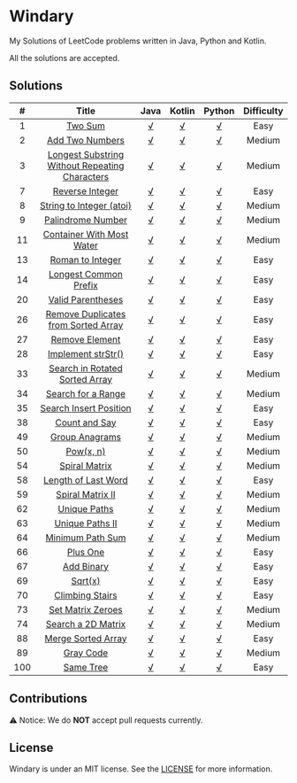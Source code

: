 # Windary

My Solutions of LeetCode problems written in Java, Python and Kotlin.

All the solutions are accepted.

## Solutions
| # | Title     | Java | Kotlin | Python |  Difficulty |
| :-------------: | :-------------: | :-------------: | :-------------: | :-------------:| :-------------:|
| 1       | [Two Sum](https://leetcode.com/problems/two-sum/) | [√](Java/src/TwoSum.java) | [√](Kotlin/src/TwoSum.kt) | [√](Python/TwoSum.py)  | Easy |
| 2      | [Add Two Numbers](https://leetcode.com/problems/add-two-numbers/) | [√](Java/src/AddTwoNumbers.java)|[√](Kotlin/src/AddTwoNumbers.kt) |[√](Python/AddTwoNumbers.py) | Medium |
| 3 | [Longest Substring Without Repeating Characters](https://leetcode.com/problems/longest-substring-without-repeating-characters/description/) | [√](Java/src/LongestSubstringWithoutRepeatingCharacters.java) | [√](Kotlin/src/LongestSubstringWithoutRepeatingCharacters.kt) | [√](Python/LongestSubstringWithoutRepeatingCharacters.py) | Medium|
| 7 | [Reverse Integer](https://leetcode.com/problems/reverse-integer/description/) | [√](Java/src/ReverseInteger.java) | [√](Kotlin/src/ReverseInteger.kt) | [√](Python/ReverseInteger.py) | Easy |
| 8 | [String to Integer (atoi)](https://leetcode.com/problems/string-to-integer-atoi/description/) | [√](Java/src/StringToIntegerAtoi.java) | [√](Kotlin/src/StringToIntegerAtoi.kt) | [√](Python/StringToIntegerAtoi.py) | Medium |
| 9 | [Palindrome Number](https://leetcode.com/problems/palindrome-number/description/) | [√](Java/src/PalindromeNumber.java) | [√](Kotlin/src/PalindromeNumber.kt) | [√](Python/PalindromeNumber.py) | Medium |
| 11 | [Container With Most Water](https://leetcode.com/problems/container-with-most-water/description/) | [√](Java/src/ContainerWithMostWater.java) | [√](Kotlin/src/ContainerWithMostWater.kt) | [√](Python/ContainerWithMostWater.py) | Medium |
| 13 | [Roman to Integer](https://leetcode.com/problems/roman-to-integer/description/) | [√](Java/src/RomanToInteger.java) | [√](Kotlin/src/RomanToInteger.kt) | [√](Python/RomanToInteger.py) | Easy |
| 14 | [Longest Common Prefix](https://leetcode.com/problems/longest-common-prefix/description/) | [√](Java/src/LongestCommonPrefix.java) | [√](Kotlin/src/LongestCommonPrefix.kt) | [√](Python/LongestCommonPrefix.py) | Easy |
| 20 | [Valid Parentheses](https://leetcode.com/problems/valid-parentheses/description/) | [√](Java/src/ValidParentheses.java) | [√](Kotlin/src/ValidParentheses.kt) | [√](Python/ValidParentheses.py) | Easy |
| 26 | [Remove Duplicates from Sorted Array](https://leetcode.com/problems/remove-duplicates-from-sorted-array/description/) | [√](Java/src/RemoveDuplicatesFromSortedArray.java) | [√](Kotlin/src/RemoveDuplicatesFromSortedArray.kt) | [√](Python/RemoveDuplicatesFromSortedArray.py) | Easy |
| 27 | [Remove Element](https://leetcode.com/problems/remove-element/description/) | [√](Java/src/RemoveElement.java) | [√](Kotlin/src/RemoveElement.kt) |[√](Python/RemoveElement.py)| Easy|
| 28 | [Implement strStr()](https://leetcode.com/problems/implement-strstr/description/) | [√](Java/src/ImplementStrStr.java) | [√](Kotlin/src/ImplementStrStr.kt) | [√](Python/ImplementStrStr.py) | Easy |
| 33 | [Search in Rotated Sorted Array](https://leetcode.com/problems/search-in-rotated-sorted-array/description/) | [√](Java/src/SearchInRotatedSortedArray.java) | [√](Kotlin/src/SearchInRotatedSortedArray.kt) | [√](Python/SearchInRotatedSortedArray.py) | Medium |
| 34 | [Search for a Range](https://leetcode.com/problems/search-for-a-range/description/) | [√](Java/src/SearchForARange.java) | [√](Kotlin/src/SearchForARange.kt) | [√](Python/SearchForARange.py) | Medium |
| 35 | [Search Insert Position](https://leetcode.com/problems/search-insert-position/description/) | [√](Java/src/SearchInsertPosition.java) | [√](Kotlin/src/SearchInsertPosition.kt) | [√](Python/SearchInsertPosition.py) | Easy |
| 38 | [Count and Say](https://leetcode.com/problems/count-and-say/description/) | [√](Java/src/CountAndSay.java) | [√](Kotlin/src/CountAndSay.kt) | [√](Python/CountAndSay.py) | Easy |
| 49 | [Group Anagrams](https://leetcode.com/problems/group-anagrams/description/) | [√](Java/src/GroupAnagrams.java) | [√](Kotlin/src/GroupAnagrams.kt) | [√](Python/GroupAnagrams.py) | Medium |
| 50 | [Pow(x, n)](https://leetcode.com/problems/powx-n/description/) | [√](Java/src/PowXN.java) | [√](Kotlin/src/PowXN.kt) | [√](Python/PowXN.py) | Medium |
| 54 | [Spiral Matrix](https://leetcode.com/problems/spiral-matrix/description/) | [√](Java/src/SpiralMatrix.java) | [√](Kotlin/src/SpiralMatrix.kt) | [√](Python/SpiralMatrix.py) | Medium
| 58 | [Length of Last Word](https://leetcode.com/problems/length-of-last-word/description/) | [√](Java/src/LengthOfLastWord.java) | [√](Kotlin/src/LengthOfLastWord.kt) | [√](Python/LengthOfLastWord.py) | Easy |
| 59 | [Spiral Matrix II](https://leetcode.com/problems/spiral-matrix-ii/description/) | [√](Java/src/SpiralMatrixII.java) | [√](Kotlin/src/SpiralMatrixII.kt) | [√](Python/SpiralMatrixII.py) | Medium |
| 62 | [Unique Paths](https://leetcode.com/problems/unique-paths/description/) | [√](Java/src/UniquePaths.java) | [√](Kotlin/src/UniquePaths.kt) | [√](Python/UniquePaths.py) | Medium |
| 63 | [Unique Paths II](https://leetcode.com/problems/unique-paths-ii/description/) | [√](Java/src/UniquePathsII.java) | [√](Kotlin/src/UniquePathsII.kt) | [√](Python/UniquePathsII.py) | Medium |
| 64 | [Minimum Path Sum](https://leetcode.com/problems/minimum-path-sum/description/) | [√](Java/src/MinimumPathSum.java) | [√](Kotlin/src/MinimumPathSum.kt) | [√](Python/MinimumPathSum.py) | Medium |
| 66 | [Plus One](https://leetcode.com/problems/plus-one/description/) | [√](Java/src/PlusOne.java) | [√](Kotlin/src/PlusOne.kt) | [√](Python/PlusOne.py) | Easy |
| 67 | [Add Binary](https://leetcode.com/problems/add-binary/description/) | [√](Java/src/AddBinary.java) | [√](Kotlin/src/AddBinary.kt) | [√](Python/AddBinary.py) | Easy |
| 69 | [Sqrt(x)](https://leetcode.com/problems/sqrtx/description/) | [√](Java/src/SqrtX.java) | [√](Kotlin/src/SqrtX.kt) | [√](Python/SqrtX.py) | Easy |
| 70 | [Climbing Stairs](https://leetcode.com/problems/climbing-stairs/description/) | [√](Java/src/ClimbingStairs.java) | [√](Kotlin/src/ClimbingStairs.kt) | [√](Python/ClimbingStairs.py) | Easy |
| 73 | [Set Matrix Zeroes](https://leetcode.com/problems/set-matrix-zeroes/description/) | [√](Java/src/SetMatrixZeroes.java) | [√](Kotlin/src/SetMatrixZeroes.kt) | [√](Python/SetMatrixZeroes.py) | Medium |
| 74 | [Search a 2D Matrix](https://leetcode.com/problems/search-a-2d-matrix/description/) | [√](Java/src/SearchA2DMatrix.java) | [√](Kotlin/src/SearchA2DMatrix.kt) | [√](Python/SearchA2DMatrix.py) | Medium |
| 88 | [Merge Sorted Array](https://leetcode.com/problems/merge-sorted-array/description/) | [√](Java/src/MergeSortedArray.java) | [√](Kotlin/src/MergeSortedArray.kt) | [√](Python/MergeSortedArray.py)| Easy | 
| 89 | [Gray Code](https://leetcode.com/problems/gray-code/description/) | [√](Java/src/GrayCode.java) | [√](Kotlin/src/GrayCode.kt) | [√](Python/GrayCode.py) | Medium |
| 100 | [Same Tree](https://leetcode.com/problems/same-tree/description/) | [√](Java/src/SameTree.java) | [√](Kotlin/src/SameTree.kt) | [√](Python/SameTree.py)| Easy |

## Contributions
⚠️ Notice: We do **NOT** accept pull requests currently.

## License
Windary is under an MIT license. See the [LICENSE](LICENSE) for more information.
